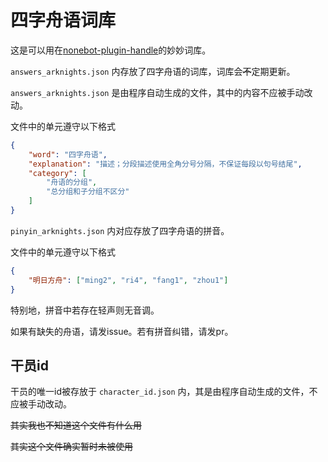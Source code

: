 # 四字舟语词库

这是可以用在[nonebot-plugin-handle](https://github.com/SonodaHanami/nonebot-plugin-handle)的妙妙词库。

`answers_arknights.json` 内存放了四字舟语的词库，词库会~~不~~定期更新。

`answers_arknights.json` 是由程序自动生成的文件，其中的内容不应被手动改动。

文件中的单元遵守以下格式

```json
{
    "word": "四字舟语",
    "explanation": "描述；分段描述使用全角分号分隔，不保证每段以句号结尾",
    "category": [
        "舟语的分组",
        "总分组和子分组不区分"
    ]
}
```

`pinyin_arknights.json` 内对应存放了四字舟语的拼音。

文件中的单元遵守以下格式

```json
{
    "明日方舟": ["ming2", "ri4", "fang1", "zhou1"]
}
```

特别地，拼音中若存在轻声则无音调。

如果有缺失的舟语，请发issue。若有拼音纠错，请发pr。

## 干员id

干员的唯一id被存放于 `character_id.json` 内，其是由程序自动生成的文件，不应被手动改动。

~~其实我也不知道这个文件有什么用~~

~~其实这个文件确实暂时未被使用~~
